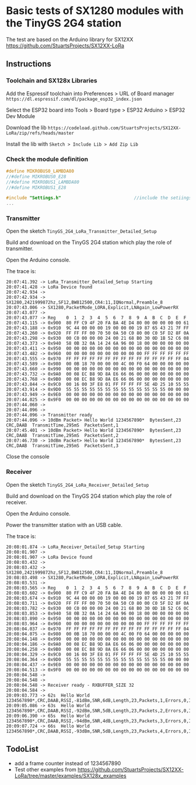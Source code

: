 # Basic tests of SX1280 modules with the TinyGS 2G4 station

The test are based on the Arduino library for SX12XX https://github.com/StuartsProjects/SX12XX-LoRa

## Instructions

### Toolchain and SX128x Libraries

Add the Espressif toolchain into Preferences > URL of Board manager `https://dl.espressif.com/dl/package_esp32_index.json`

Select the ESP32 board into Tools > Board type > ESP32 Arduino > ESP32 Dev Module

Download the lib `https://codeload.github.com/StuartsProjects/SX12XX-LoRa/zip/refs/heads/master`

Install the lib with `Sketch > Include Lib > Add Zip Lib`

### Check the module definition

```c
#define MIKROBUS0_LAMBDA80
//#define MIKROBUS0_E28
//#define MIKROBUS1_LAMBDA80
//#define MIKROBUS1_E28

#include "Settings.h"                            //include the setiings file, frequencies, LoRa settings etc   
...
```

### Transmitter

Open the sketch `TinyGS_2G4_LoRa_Transmitter_Detailed_Setup`

Build and download on the TinyGS 2G4 station which play the role of transmitter.

Open the Arduino console.

The trace is:
```
20:07:41.392 -> LoRa_Transmitter_Detailed_Setup Starting
20:07:41.428 -> LoRa Device found
20:07:42.934 -> 
20:07:42.934 -> SX1280,2421999872hz,SF12,BW812500,CR4:11,IQNormal,Preamble_8
20:07:43.006 -> SX1280,PacketMode_LORA,Explicit,LNAgain_LowPowerRX
20:07:43.077 -> 
20:07:43.077 -> Reg    0  1  2  3  4  5  6  7  8  9  A  B  C  D  E  F
20:07:43.115 -> 0x900  80 FF C9 4F 20 FA BA 4E D4 80 00 00 00 00 00 61 
20:07:43.188 -> 0x910  9C 44 00 00 00 19 00 00 00 19 87 65 43 21 7F FF 
20:07:43.260 -> 0x920  FF FF FF 00 70 50 0A 50 C0 80 00 C0 5F D2 8F 0A 
20:07:43.298 -> 0x930  00 C0 00 00 00 24 00 21 68 B0 30 0D 1B 52 C6 08 
20:07:43.373 -> 0x940  58 0B 32 0A 14 24 6A 96 00 18 00 00 00 00 00 00 
20:07:43.411 -> 0x950  00 00 00 00 00 00 00 00 00 00 00 00 00 00 00 00 
20:07:43.482 -> 0x960  00 00 00 00 00 00 00 00 00 00 FF FF FF FF FF FF 
20:07:43.555 -> 0x970  FF FF FF FF FF FF FF FF FF FF FF FF FF FF FF 04 
20:07:43.589 -> 0x980  00 0B 18 70 00 00 00 4C 00 F0 64 00 00 00 00 00 
20:07:43.660 -> 0x990  00 00 00 00 00 00 00 00 00 00 00 00 00 00 00 00 
20:07:43.732 -> 0x9A0  00 08 EC B8 9D 8A E6 66 06 00 00 00 00 00 00 00 
20:07:43.768 -> 0x9B0  00 08 EC B8 9D 8A E6 66 06 00 00 00 00 00 00 00 
20:07:43.844 -> 0x9C0  00 16 00 3F E8 01 FF FF FF FF 5E 4D 25 10 55 55 
20:07:43.914 -> 0x9D0  55 55 55 55 55 55 55 55 55 55 55 55 55 00 00 00 
20:07:43.949 -> 0x9E0  00 00 00 00 00 00 00 00 00 00 00 00 00 00 00 00 
20:07:44.025 -> 0x9F0  00 00 00 00 00 00 00 00 00 00 00 00 00 00 00 00 
20:07:44.060 -> 
20:07:44.096 -> 
20:07:44.096 -> Transmitter ready
20:07:44.096 -> 10dBm Packet> Hello World 1234567890*  BytesSent,23  CRC,DAAB  TransmitTime,295mS  PacketsSent,1
20:07:45.401 -> 10dBm Packet> Hello World 1234567890*  BytesSent,23  CRC,DAAB  TransmitTime,295mS  PacketsSent,2
20:07:46.730 -> 10dBm Packet> Hello World 1234567890*  BytesSent,23  CRC,DAAB  TransmitTime,295mS  PacketsSent,3
```

Close the console

### Receiver

Open the sketch `TinyGS_2G4_LoRa_Receiver_Detailed_Setup`

Build and download on the TinyGS 2G4 station which play the role of receiver.

Open the Arduino console.

Power the transmitter station with an USB cable.

The trace is:
```
20:08:01.874 -> LoRa_Receiver_Detailed_Setup Starting
20:08:01.907 -> 
20:08:01.907 -> LoRa Device found
20:08:03.432 -> 
20:08:03.432 -> SX1280,2421999872hz,SF12,BW812500,CR4:11,IQNormal,Preamble_8
20:08:03.498 -> SX1280,PacketMode_LORA,Explicit,LNAgain_LowPowerRX
20:08:03.531 -> 
20:08:03.565 -> Reg    0  1  2  3  4  5  6  7  8  9  A  B  C  D  E  F
20:08:03.602 -> 0x900  80 FF C9 4F 20 FA BA 4E D4 80 00 00 00 00 00 61 
20:08:03.674 -> 0x910  9C 44 00 00 00 19 00 00 00 19 87 65 43 21 7F FF 
20:08:03.711 -> 0x920  FF FF FF 00 70 50 0A 50 C0 80 00 C0 5F D2 8F 0A 
20:08:03.782 -> 0x930  00 C0 00 00 00 24 00 21 68 B0 30 0D 1B 52 C6 0C 
20:08:03.853 -> 0x940  58 0B 32 0A 14 24 6A 96 00 18 00 00 00 00 00 00 
20:08:03.890 -> 0x950  00 00 00 00 00 00 00 00 00 00 00 00 00 00 00 00 
20:08:03.964 -> 0x960  00 00 00 00 00 00 00 00 00 00 FF FF FF FF FF FF 
20:08:04.037 -> 0x970  FF FF FF FF FF FF FF FF FF FF FF FF FF FF FF 04 
20:08:04.075 -> 0x980  00 0B 18 70 00 00 00 4C 00 F0 64 00 00 00 00 00 
20:08:04.148 -> 0x990  00 00 00 00 00 00 00 00 00 00 00 00 00 00 00 00 
20:08:04.186 -> 0x9A0  00 08 EC B8 9D 8A E6 66 06 00 00 00 00 00 00 00 
20:08:04.258 -> 0x9B0  00 08 EC B8 9D 8A E6 66 06 00 00 00 00 00 00 00 
20:08:04.329 -> 0x9C0  00 16 00 3F E8 01 FF FF FF FF 5E 4D 25 10 55 55 
20:08:04.364 -> 0x9D0  55 55 55 55 55 55 55 55 55 55 55 55 55 00 00 00 
20:08:04.437 -> 0x9E0  00 00 00 00 00 00 00 00 00 00 00 00 00 00 00 00 
20:08:04.513 -> 0x9F0  00 00 00 00 00 00 00 00 00 00 00 00 00 00 00 00 
20:08:04.548 -> 
20:08:04.548 -> 
20:08:04.548 -> Receiver ready - RXBUFFER_SIZE 32
20:08:04.584 -> 
20:09:03.773 -> 62s  Hello World 1234567890*,CRC,DAAB,RSSI,-81dBm,SNR,6dB,Length,23,Packets,1,Errors,0,IRQreg,8012
20:09:05.086 -> 63s  Hello World 1234567890*,CRC,DAAB,RSSI,-92dBm,SNR,5dB,Length,23,Packets,2,Errors,0,IRQreg,8012
20:09:06.390 -> 65s  Hello World 1234567890*,CRC,DAAB,RSSI,-94dBm,SNR,4dB,Length,23,Packets,3,Errors,0,IRQreg,8012
20:09:07.724 -> 66s  Hello World 1234567890*,CRC,DAAB,RSSI,-93dBm,SNR,5dB,Length,23,Packets,4,Errors,0,IRQreg,8012
```


## TodoList
* add a frame counter instead of 1234567890
* Test other examples from https://github.com/StuartsProjects/SX12XX-LoRa/tree/master/examples/SX128x_examples
